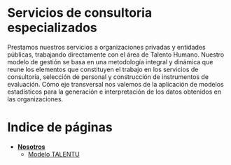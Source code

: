 # Servicios de consultoria especializados

<justify>
Prestamos nuestros servicios a organizaciones privadas y entidades públicas, trabajando directamente con el área de Talento Humano. Nuestro modelo de gestión se basa en una metodología integral y dinámica que reune los elementos que constituyen el trabajo en los servicios de consultoria, selección de personal y construcción de instrumentos de evaluación. Cómo eje transversal nos valemos de la aplicación de modelos estadísticos para la generación e interpretación de los datos obtenidos en las organizaciones. 
</justify>

# Indice de páginas

* **[Nosotros](/Nosotros/)**
  * [Modelo TALENTU](/Nosotros/TALENTU/)
